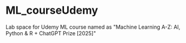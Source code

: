 # ML_courseUdemy
Lab space for Udemy ML course named as "Machine Learning A-Z: AI, Python &amp; R + ChatGPT Prize [2025]"

